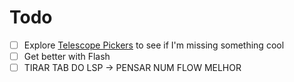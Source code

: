# Todo

- [ ] Explore [Telescope Pickers](https://github.com/nvim-telescope/telescope.nvim#pickers) to see if I'm missing something cool
- [ ] Get better with Flash
- [ ] TIRAR TAB DO LSP -> PENSAR NUM FLOW MELHOR
